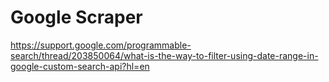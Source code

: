 # Google Scraper
https://support.google.com/programmable-search/thread/203850064/what-is-the-way-to-filter-using-date-range-in-google-custom-search-api?hl=en
